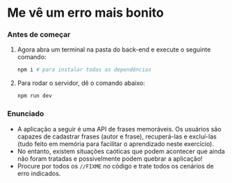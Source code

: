 # Me vê um erro mais bonito

### Antes de começar

1. Agora abra um terminal na pasta do back-end e execute o seguinte comando:
        
    ```bash
    npm i # para instalar todas as dependências
    ```

2. Para rodar o servidor, dê o comando abaixo:
        
    ```bash
    npm run dev
    ```

### Enunciado

- A aplicação a seguir é uma API de frases memoráveis. Os usuários são capazes de cadastrar frases (autor e frase), recuperá-las e excluí-las (tudo feito em memória para facilitar o aprendizado neste exercício).
- No entanto, existem situações caóticas que podem acontecer que ainda não foram tratadas e possivelmente podem quebrar a aplicação!
- Procure por todos os `//FIXME` no código e trate todos os cenários de erro indicados.